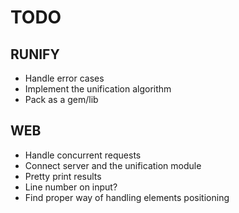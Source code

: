 TODO
====

RUNIFY
-----

- Handle error cases
- Implement the unification algorithm
- Pack as a gem/lib

WEB
---

- Handle concurrent requests
- Connect server and the unification module
- Pretty print results
- Line number on input?
- Find proper way of handling elements positioning
